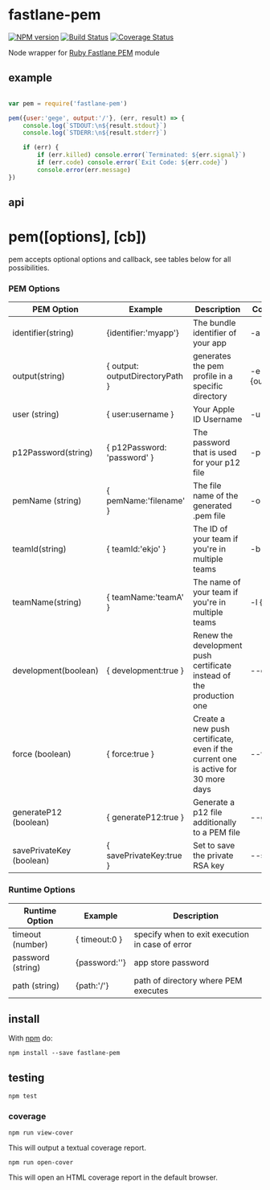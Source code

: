 # fastlane-pem

[![NPM version](https://badge.fury.io/js/fastlane-pem.png)](http://badge.fury.io/js/fastlane-pem)
[![Build Status](https://travis-ci.org/Georgette/fastlane-pem.svg?branch=master)](https://travis-ci.org/Georgette/fastlane-pem)
[![Coverage Status](https://coveralls.io/repos/Georgette/fastlane-pem/badge.png?branch=master)](https://coveralls.io/r/Georgette/fastlane-pem?branch=master)

Node wrapper for [Ruby Fastlane PEM](https://github.com/fastlane/PEM) module

## example

```javascript

var pem = require('fastlane-pem')

pem({user:'gege', output:'/'}, (err, result) => {
    console.log(`STDOUT:\n${result.stdout}`)
    console.log(`STDERR:\n${result.stderr}`)

    if (err) {
        if (err.killed) console.error(`Terminated: ${err.signal}`)
        if (err.code) console.error(`Exit Code: ${err.code}`)
        console.error(err.message)
})

```

## api

# pem([options], [cb])

pem accepts optional options and callback, see tables below for all possibilities.

### PEM Options

|PEM Option |Example|Description|Command Executed|
|-------------|-------|-----------|----------------|
| identifier(string)  | {identifier:'myapp'} | The bundle identifier of your app | -a {identifier} |
| output(string)      | { output: outputDirectoryPath } | generates the pem profile in a specific directory | -e {outputDirectoryPath} |  
| user (string)       |  { user:username } | Your Apple ID Username | -u {user} |
| p12Password(string)      | { p12Password: 'password' } | The password that is used for your p12 file  | -p {p12Password} |
| pemName (string) |  { pemName:'filename' } | The file name of the generated .pem file | -o {pemName} |  
| teamId(string) | { teamId:'ekjo' } |   The ID of your team if you're in multiple teams | -b {teamId} |  
| teamName(string) | { teamName:'teamA' }   | The name of your team if you're in multiple teams | -l {teamName}
| development(boolean) | { development:true } | Renew the development push certificate instead of the production one | --development |
| force (boolean)       | { force:true }  | Create a new push certificate, even if the current one is active for 30 more days | --force |                            
| generateP12 (boolean) | { generateP12:true }  | Generate a p12 file additionally to a PEM file | --generate_p12 |
|savePrivateKey (boolean) | { savePrivateKey:true }  | Set to save the private RSA key | --s |                              

### Runtime Options

|Runtime Option |Example|Description|
|----------------|-------|-----------|
|timeout (number)| { timeout:0 } | specify when to exit execution in case of error |
|password (string)| {password:''} | app store password |
|path (string)| {path:'/'} | path of directory where PEM executes|

## install

With [npm](https://npmjs.org) do:

```
npm install --save fastlane-pem
```

## testing

`npm test`

### coverage

`npm run view-cover`

This will output a textual coverage report.

`npm run open-cover`

This will open an HTML coverage report in the default browser.
